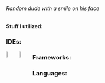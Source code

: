 ###### Random dude with a smile on his face

#### Stuff I utilized:

  ### IDEs:
  <img src="https://raw.githubusercontent.com/yurijserrano/Github-Profile-Readme-Logos/master/text%20editors/vscode.svg" width=6.5% align="left">
  <img src="https://raw.githubusercontent.com/yurijserrano/Github-Profile-Readme-Logos/master/ides/intellij.svg" width=6.5% align="left">
  
  ### Frameworks:


  ### Languages:



<!--
**RedSmileTV/RedSmileTV** is a ✨ _special_ ✨ repository because its `README.md` (this file) appears on your GitHub profile.
-->
